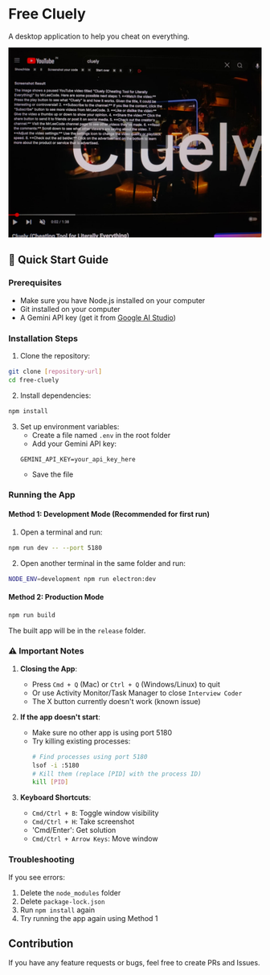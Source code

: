 # Free Cluely

A desktop application to help you cheat on everything. 

![Cluely Screenshot](image.png)

## 🚀 Quick Start Guide

### Prerequisites
- Make sure you have Node.js installed on your computer
- Git installed on your computer
- A Gemini API key (get it from [Google AI Studio](https://makersuite.google.com/app/apikey))

### Installation Steps

1. Clone the repository:
```bash
git clone [repository-url]
cd free-cluely
```

2. Install dependencies:
```bash
npm install
```

3. Set up environment variables:
   - Create a file named `.env` in the root folder
   - Add your Gemini API key:
   ```
   GEMINI_API_KEY=your_api_key_here
   ```
   - Save the file

### Running the App

#### Method 1: Development Mode (Recommended for first run)
1. Open a terminal and run:
```bash
npm run dev -- --port 5180
```

2. Open another terminal in the same folder and run:
```bash
NODE_ENV=development npm run electron:dev
```

#### Method 2: Production Mode
```bash
npm run build
```
The built app will be in the `release` folder.

### ⚠️ Important Notes

1. **Closing the App**: 
   - Press `Cmd + Q` (Mac) or `Ctrl + Q` (Windows/Linux) to quit
   - Or use Activity Monitor/Task Manager to close `Interview Coder`
   - The X button currently doesn't work (known issue)

2. **If the app doesn't start**:
   - Make sure no other app is using port 5180
   - Try killing existing processes:
     ```bash
     # Find processes using port 5180
     lsof -i :5180
     # Kill them (replace [PID] with the process ID)
     kill [PID]
     ```

3. **Keyboard Shortcuts**:
   - `Cmd/Ctrl + B`: Toggle window visibility
   - `Cmd/Ctrl + H`: Take screenshot
   - 'Cmd/Enter': Get solution
   - `Cmd/Ctrl + Arrow Keys`: Move window

### Troubleshooting

If you see errors:
1. Delete the `node_modules` folder
2. Delete `package-lock.json`
3. Run `npm install` again
4. Try running the app again using Method 1

## Contribution

If you have any feature requests or bugs, feel free to create PRs and Issues.
